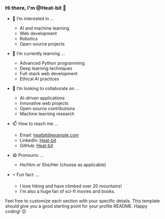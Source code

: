 ### Hi there, I'm @Heat-bit 👋

- 👀 I’m interested in ...
  - AI and machine learning
  - Web development
  - Robotics
  - Open-source projects

- 🌱 I’m currently learning ...
  - Advanced Python programming
  - Deep learning techniques
  - Full-stack web development
  - Ethical AI practices

- 💞️ I’m looking to collaborate on ...
  - AI-driven applications
  - Innovative web projects
  - Open-source contributions
  - Machine learning research

- 📫 How to reach me ...
  - Email: heatbit@example.com
  - LinkedIn: [Heat-bit](https://www.linkedin.com/in/heatbit)
  - GitHub: [Heat-bit](https://github.com/Heat-bit)

- 😄 Pronouns: ...
  - He/Him or She/Her (choose as applicable)

- ⚡ Fun fact: ...
  - I love hiking and have climbed over 20 mountains!
  - I'm also a huge fan of sci-fi movies and books.

Feel free to customize each section with your specific details. This template should give you a good starting point for your profile README. Happy coding! 😊

